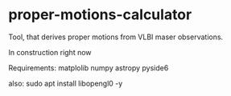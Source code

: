 # proper-motions-calculator
Tool, that derives proper motions from VLBI maser observations.

In construction right now

Requirements:
matplolib
numpy
astropy
pyside6

also:
sudo apt install libopengl0 -y